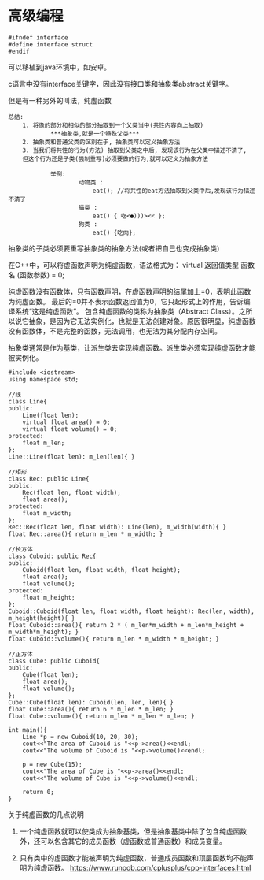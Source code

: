 # 高级编程

```
#ifndef interface
#define interface struct
#endif
```

可以移植到java环境中，如安卓。

c语言中没有interface关键字，因此没有接口类和抽象类abstract关键字。

但是有一种另外的叫法，纯虚函数


```
总结: 
    1. 将像的部分和相似的部分抽取到一个父类当中(共性内容向上抽取)
            ***抽象类,就是一个特殊父类***
    2. 抽象类和普通父类的区别在于, 抽象类可以定义抽象方法
    3. 当我们将共性的行为(方法) 抽取到父类之中后, 发现该行为在父类中描述不清了,
    但这个行为还是子类(强制重写)必须要做的行为,就可以定义为抽象方法

            举例:  
                    动物类 :
                        eat(); //将共性的eat方法抽取到父类中后,发现该行为描述不清了
                    猫类 :
                        eat() { 吃<●)))><< };
                    狗类 :
                        eat() {吃肉};
```
抽象类的子类必须要重写抽象类的抽象方法(或者把自己也变成抽象类)

在C++中，可以将虚函数声明为纯虚函数，语法格式为：
virtual 返回值类型 函数名 (函数参数) = 0;

纯虚函数没有函数体，只有函数声明，在虚函数声明的结尾加上=0，表明此函数为纯虚函数。
最后的=0并不表示函数返回值为0，它只起形式上的作用，告诉编译系统“这是纯虚函数”。
包含纯虚函数的类称为抽象类（Abstract Class）。之所以说它抽象，是因为它无法实例化，也就是无法创建对象。原因很明显，纯虚函数没有函数体，不是完整的函数，无法调用，也无法为其分配内存空间。

抽象类通常是作为基类，让派生类去实现纯虚函数。派生类必须实现纯虚函数才能被实例化。


```
#include <iostream>
using namespace std;

//线
class Line{
public:
    Line(float len);
    virtual float area() = 0;
    virtual float volume() = 0;
protected:
    float m_len;
};
Line::Line(float len): m_len(len){ }

//矩形
class Rec: public Line{
public:
    Rec(float len, float width);
    float area();
protected:
    float m_width;
};
Rec::Rec(float len, float width): Line(len), m_width(width){ }
float Rec::area(){ return m_len * m_width; }

//长方体
class Cuboid: public Rec{
public:
    Cuboid(float len, float width, float height);
    float area();
    float volume();
protected:
    float m_height;
};
Cuboid::Cuboid(float len, float width, float height): Rec(len, width), m_height(height){ }
float Cuboid::area(){ return 2 * ( m_len*m_width + m_len*m_height + m_width*m_height); }
float Cuboid::volume(){ return m_len * m_width * m_height; }

//正方体
class Cube: public Cuboid{
public:
    Cube(float len);
    float area();
    float volume();
};
Cube::Cube(float len): Cuboid(len, len, len){ }
float Cube::area(){ return 6 * m_len * m_len; }
float Cube::volume(){ return m_len * m_len * m_len; }

int main(){
    Line *p = new Cuboid(10, 20, 30);
    cout<<"The area of Cuboid is "<<p->area()<<endl;
    cout<<"The volume of Cuboid is "<<p->volume()<<endl;
  
    p = new Cube(15);
    cout<<"The area of Cube is "<<p->area()<<endl;
    cout<<"The volume of Cube is "<<p->volume()<<endl;

    return 0;
}
```
关于纯虚函数的几点说明
1) 一个纯虚函数就可以使类成为抽象基类，但是抽象基类中除了包含纯虚函数外，还可以包含其它的成员函数（虚函数或普通函数）和成员变量。

2) 只有类中的虚函数才能被声明为纯虚函数，普通成员函数和顶层函数均不能声明为纯虚函数。
https://www.runoob.com/cplusplus/cpp-interfaces.html






